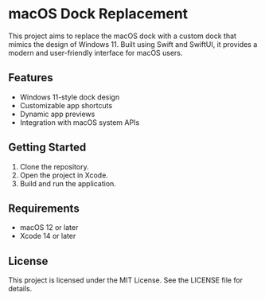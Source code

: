 # macOS Dock Replacement

This project aims to replace the macOS dock with a custom dock that mimics the design of Windows 11. Built using Swift and SwiftUI, it provides a modern and user-friendly interface for macOS users.

## Features

-   Windows 11-style dock design
-   Customizable app shortcuts
-   Dynamic app previews
-   Integration with macOS system APIs

## Getting Started

1. Clone the repository.
2. Open the project in Xcode.
3. Build and run the application.

## Requirements

-   macOS 12 or later
-   Xcode 14 or later

## License

This project is licensed under the MIT License. See the LICENSE file for details.
